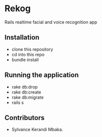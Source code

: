 # Rekog

Rails realtime facial and voice recognition app

## Installation

- clone this repository
- cd into this repo
- bundle install

## Running the application

- rake db:drop
- rake db:create
- rake db:migrate
- rails s

## Contributors

- Sylvance Kerandi Mbaka.
